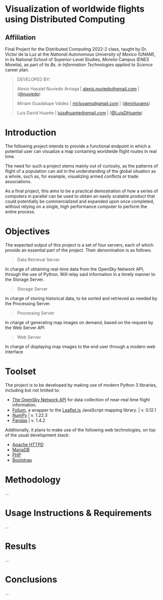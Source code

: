 # Visualization of worldwide flights using Distributed Computing 
## Affiliation

Final Project for the Distributed Computing 2022-2 class, taught by Dr. Victor de la Luz at the _National Autonomous University of Mexico_ (UNAM), in its  National School of Superior-Level Studies, _Morelia_ Campus (ENES Morelia), as part of its _Bs. in Information Technologies applied to Science_ career plan.

> DEVELOPED BY:
>
> Alexis Hassiel Nuviedo Arriaga | alexis.nuviedo@gmail.com | ([@nuviedo](https://github.com/nuviedo))
> 
> Miriam Guadalupe Valdez | mirluvams@gmail.com | ([@mirluvams](https://github.com/mirluvams))
> 
> Luis David Huante | luisdhuante@gmail.com | ([@LuisDHuante](https://github.com/LuisDHuante))


# Introduction
The following project intends to provide a functional endpoint in which a potential user can visualize a map containing worldwide flight routes in real time. 

The need for such a project stems mainly out of curiosity, as the patterns of flight of a population can aid in the understanding of the global situation as a whole, such as, for example, visualizing armed conflicts or trade associations.

As a final project, this aims to be a practical demostration of how a series of computers in parallel can be used to obtain an easily scalable product that could potentially be commercialized and expanded upon once completed, without relying on a single, high performance computer to perform the entire process.

# Objectives
The expected output of this project is a set of four servers, each of which provide an essential part of the project. Their denomination is as follows:

> Data Retrieval Server

In charge of obtaining real-time data from the OpenSky Network API, through the use of Python. Will relay said information in a timely manner to the Storage Server.

> Storage Server

In charge of storing historical data, to be sorted and retrieved as needed by the Processing Server.

> Processing Server

In charge of generating map images on demand, based on the request by the Web Server API

> Web Server

In charge of displaying map images to the end user through a modern web interface


# Toolset
The project is to be developed by making use of modern Python 3 libraries, including but not limited to:
* [The OpenSky Network API](https://opensky-network.org/) for data collection of near-real time flight information. 
* [Folium](https://github.com/python-visualization/folium), a wrapper to the [Leaflet.js](https://leafletjs.com/) JavaScript mapping library. | v. 0.12.1
* [NumPy](https://numpy.org/) | v. 1.22.3
* [Pandas](https://pandas.pydata.org/) | v. 1.4.2

Additionally, it plans to make use of the following web technologies, on top of the usual development stack:
* [Apache HTTPD](https://httpd.apache.org/)
* [MariaDB](https://mariadb.org/)
* [PHP](https://www.php.net/)
* [Bootstrap](https://getbootstrap.com/)

# Methodology
...



# Usage Instructions & Requirements
...



# Results
...



# Conclusions
...


